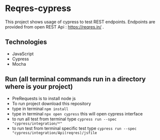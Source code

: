# Reqres-cypress

This project shows usage of cypress to test REST 
endpoints. Endpoints are provided from open REST Api : https://reqres.in/ .

## Technologies

* JavaScript
* Cypress
* Mocha

## Run (all terminal commands run in a directory where is your project)

 * PreRequests is to install node js
 * To run project download this repository
 * type in terminal `npm install`
 * type in terminal `npx open cypress` this will open cypress interface
 * to run all test from terminal type `cypress run --spec "cypress/integration/*"`
 * to run test from terminal specific test type `cypress run --spec "cypress/integration/Api(reqres)/jsfile`
